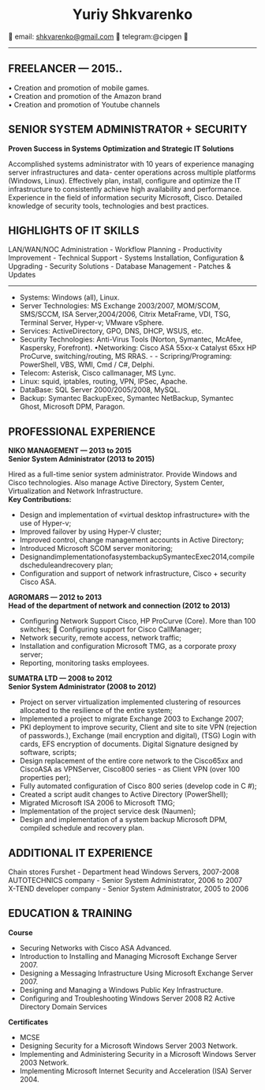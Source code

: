 <h1 align="center">Yuriy Shkvarеnkо</h1>

🌱 email: shkvarenko@gmail.com 🌱 telegram:@cipgen 🌱
_____

## FREELANCER — 2015..
• Creation and promotion of mobile games.  
• Creation and promotion of the Amazon brand  
• Creation and promotion of Youtube channels  
  
## SENIOR SYSTEM ADMINISTRATOR + SECURITY  
**Proven Success in Systems Optimization and Strategic IT Solutions**  

Accomplished systems administrator with 10 years of experience managing server infrastructures and data- center operations across multiple platforms (Windows, Linux). Effectively plan, install, configure and optimize the IT infrastructure to consistently achieve high availability and performance.
Experience in the field of information security Microsoft, Cisco. Detailed knowledge of security tools, technologies and best practices.

## HIGHLIGHTS OF IT SKILLS
LAN/WAN/NOC Administration - Workflow Planning - Productivity Improvement - Technical Support - Systems Installation, Configuration & Upgrading - Security Solutions - Database Management - Patches & Updates
_____

- Systems: Windows (all), Linux.  
- Server Technologies: MS Exchange 2003/2007, MOM/SCOM, SMS/SCCM, ISA Server,2004/2006, Citrix MetaFrame, VDI, TSG, Terminal Server, Hyper-v; VMware vSphere.  
- Services: ActiveDirectory, GPO, DNS, DHCP, WSUS, etc.  
- Security Technologies: Anti-Virus Tools (Norton, Symantec, McAfee, Kaspersky, Forefront). •Networking: Cisco ASA 55xx-x Catalyst 65xx HP ProCurve, switching/routing, MS RRAS. - - Scripring/Programing: PowerShell, VBS, WMI, Cmd / C#, Delphi.  
- Telecom: Asterisk, Cisco callmanager, MS Lync.  
- Linux: squid, iptables, routing, VPN, IPSec, Apache.  
- DataBase: SQL Server 2000/2005/2008, MySQL.  
- Backup: Symantec BackupExec, Symantec NetBackup, Symantec Ghost, Microsoft DPM, Paragon.  
  
## PROFESSIONAL EXPERIENCE  

**NIKO MANAGEMENT — 2013 to 2015**  
**Senior System Administrator (2013 to 2015)**  

Hired as a full-time senior system administrator. Provide Windows and Cisco technologies. Also manage Active Directory, System Center, Virtualization and Network Infrastructure.  
**Key Contributions:**  
-  Design and implementation of «virtual desktop infrastructure» with the use of Hyper-v;  
-  Improved failover by using Hyper-V cluster;  
-  Improved control, change management accounts in Active Directory;  
-  Introduced Microsoft SCOM server monitoring;  
-  DesignandimplementationofasystembackupSymantecExec2014,compiledscheduleandrecovery plan;  
-  Configuration and support of network infrastructure, Cisco + security Cisco ASA.  
  
**AGROMARS — 2012 to 2013**  
**Head of the department of network and connection (2012 to 2013)**  

-  Configuring Network Support Cisco, HP ProCurve (Core). More than 100 switches;  Configuring support for Cisco CallManager;  
-  Network security, remote access, network traffic;  
-  Installation and configuration Microsoft TMG, as a corporate proxy server;  
-  Reporting, monitoring tasks employees.

**SUMATRA LTD — 2008 to 2012**  
**Senior System Administrator (2008 to 2012)**  

-  Project on server virtualization implemented clustering of resources allocated to the resilience of the entire system;  
-  Implemented a project to migrate Exchange 2003 to Exchange 2007;  
-  PKI deployment to improve security, Client and site to site VPN (rejection of passwords.), Exchange (mail encryption and digital), (TSG) Login with cards, EFS encryption of documents. Digital Signature designed by software, scripts;  
-  Design replacement of the entire core network to the Cisco65xx and CiscoASA as VPNServer, Cisco800 series - as Client VPN (over 100 properties per);
-  Fully automated configuration of Cisco 800 series (develop code in C #);  
-  Created a script audit changes to Active Directory (PowerShell);  
-  Migrated Microsoft ISA 2006 to Microsoft TMG;  
-  Implementation of the project service desk (Naumen);  
-  Design and implementation of a system backup Microsoft DPM, compiled schedule and recovery plan.  


## ADDITIONAL IT EXPERIENCE

Chain stores Furshet - Department head Windows Servers, 2007-2008  
AUTOTECHNICS company - Senior System Administrator, 2006 to 2007  
X-TEND developer company - Senior System Administrator, 2005 to 2006  

## EDUCATION & TRAINING  

**Course**  
-  Securing Networks with Cisco ASA Advanced.  
-  Introduction to Installing and Managing Microsoft Exchange Server 2007.  
-  Designing a Messaging Infrastructure Using Microsoft Exchange Server 2007.  
-  Designing and Managing a Windows Public Key Infrastructure.  
-  Configuring and Troubleshooting Windows Server 2008 R2 Active Directory Domain Services  
  
**Certificates**  
-  MCSE  
-  Designing Security for a Microsoft Windows Server 2003 Network.  
-  Implementing and Administering Security in a Microsoft Windows Server 2003 Network.  
-  Implementing Microsoft Internet Security and Acceleration (ISA) Server 2004.  


<!--
**cipgen/cipgen** is a ✨ _special_ ✨ repository because its `README.md` (this file) appears on your GitHub profile.

Here are some ideas to get you started:

- 🔭 I’m currently working on ...
- 🌱 I’m currently learning ...
- 👯 I’m looking to collaborate on ...
- 🤔 I’m looking for help with ...
- 💬 Ask me about ...
- 📫 How to reach me: ...
- 😄 Pronouns: ...
- ⚡ Fun fact: ...
-->
